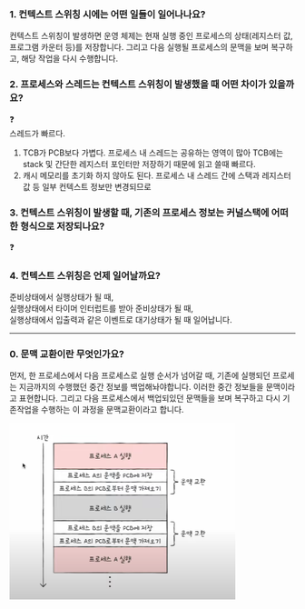 ### 1. 컨텍스트 스위칭 시에는 어떤 일들이 일어나나요?

컨텍스트 스위칭이 발생하면 운영 체제는 현재 실행 중인 프로세스의 상태(레지스터 값, 프로그램 카운터 등)를 저장합니다. 
그리고 다음 실행될 프로세스의 문맥을 보며 복구하고, 해당 작업을 다시 수행합니다.

### 2. 프로세스와 스레드는 컨텍스트 스위칭이 발생했을 때 어떤 차이가 있을까요?
❓  
스레드가 빠르다.

1. TCB가 PCB보다 가볍다. 프로세스 내 스레드는 공유하는 영역이 많아 TCB에는 stack 및 간단한 레지스터 포인터만 저장하기 때문에 읽고 쓸때 빠르다.
2. 캐시 메모리를 초기화 하지 않아도 된다. 프로세스 내 스레드 간에 스택과 레지스터 값 등 일부 컨텍스트 정보만 변경되므로

### 3. 컨텍스트 스위칭이 발생할 때, 기존의 프로세스 정보는 커널스택에 어떠한 형식으로 저장되나요?
❓  

### 4. 컨텍스트 스위칭은 언제 일어날까요?

준비상태에서 실행상태가 될 때,  
실행상태에서 타이머 인터럽트를 받아 준비상태가 될 때,  
실행상태에서 입출력과 같은 이벤트로 대기상태가 될 때 일어납니다.

---

### 0. 문맥 교환이란 무엇인가요?

먼저, 한 프로세스에서 다음 프로세스로 실행 순서가 넘어갈 때, 기존에 실행되던 프로세는 지금까지의 수행했던 중간 정보를 백업해놔야합니다.
이러한 중간 정보들을 문맥이라고 표현합니다. 그리고 다음 프로세스에서 백업되있던 문맥들을 보며 복구하고 
다시 기존작업을 수행하는 이 과정을 문맥교환이라고 합니다.

<img src="../image/donghyun/context-switch-flow-dong.png">